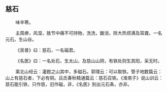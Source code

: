 ## 慈石
<p>&emsp;&emsp;
味辛寒。
</p>
<p>&emsp;&emsp;
主周痹，风湿，肢节中痛不可持物，洗洗，酸消，除大热烦满及耳聋。一名元石。生山谷。
</p>
<p>&emsp;&emsp;
《吴普》曰：慈石，一名磁君。
</p>
<p>&emsp;&emsp;
《名医》曰：一名处石，生太山，及慈山山阴，有铁处则生其阳，采无时。
</p>
<p>&emsp;&emsp;
案北山经云：灌题之山其中，多磁石。郭璞云：可以取铁。管子地数篇云：山上有慈石者，下必有铜。吕氏春秋精通篇云：慈石召铁。《淮南子》说山训云：慈石能引铁，只作慈，旧作磁，非，《名医》别出元石条，亦非。
</p>